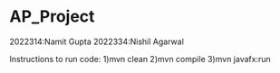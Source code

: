 # AP_Project
2022314:Namit Gupta
2022334:Nishil Agarwal

Instructions to run code:
1)mvn clean
2)mvn compile
3)mvn javafx:run
